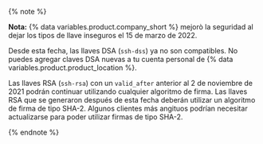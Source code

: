 {% note %}

**Nota:** {% data variables.product.company_short %} mejorò la seguridad al dejar los tipos de llave inseguros el 15 de marzo de 2022.

Desde esta fecha, las llaves DSA (`ssh-dss`) ya no son compatibles. No puedes agregar claves DSA nuevas a tu cuenta personal de {% data variables.product.product_location %}.

Las llaves RSA (`ssh-rsa`) con un `valid_after` anterior al 2 de noviembre de 2021 podrán continuar utilizando cualquier algoritmo de firma. Las llaves RSA que se generaron después de esta fecha deberán utilizar un algoritmo de firma de tipo SHA-2. Algunos clientes más angituos podrían necesitar actualizarse para poder utilizar firmas de tipo SHA-2.

{% endnote %}
